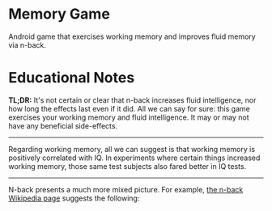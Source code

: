 # Memory Game

Android game that exercises working memory and improves fluid memory via n-back.

# Educational Notes

**TL;DR:** It's not certain or clear that n-back increases fluid intelligence, nor how long the effects last even if it did. All we can say for sure: this game exercises your working memory and fluid intelligence. It may or may not have any beneficial side-effects.

---

Regarding working memory, all we can suggest is that working memory is positively correlated with IQ. In experiments where certain things increased working memory, those same test subjects also fared better in IQ tests.

---

N-back presents a much more mixed picture. For example, [the n-back Wikipedia page](https://en.wikipedia.org/wiki/N-back) suggests the following:


